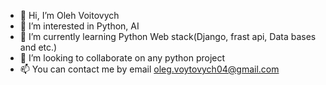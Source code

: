 - 👋 Hi, I’m Oleh Voitovych
- 👀 I’m interested in Python, AI
- 🌱 I’m currently learning Python Web stack(Django, frast api, Data bases and etc.)
- 💞️ I’m looking to collaborate on any python project
- 📫 You can contact me by email oleg.voytovych04@gmail.com

<!---
OlehVoitovych/OlehVoitovych is a ✨ special ✨ repository because its `README.md` (this file) appears on your GitHub profile.
You can click the Preview link to take a look at your changes.
--->
